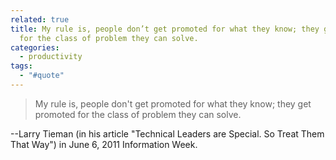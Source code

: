```yaml
---
related: true
title: My rule is, people don’t get promoted for what they know; they get promoted
  for the class of problem they can solve.
categories:
  - productivity
tags:
  - "#quote"
---
```

> My rule is, people don't get promoted for what they know; they get promoted
for the class of problem they can solve.

--Larry Tieman (in his article "Technical Leaders are Special. So Treat Them
That Way") in June 6, 2011 Information Week.

